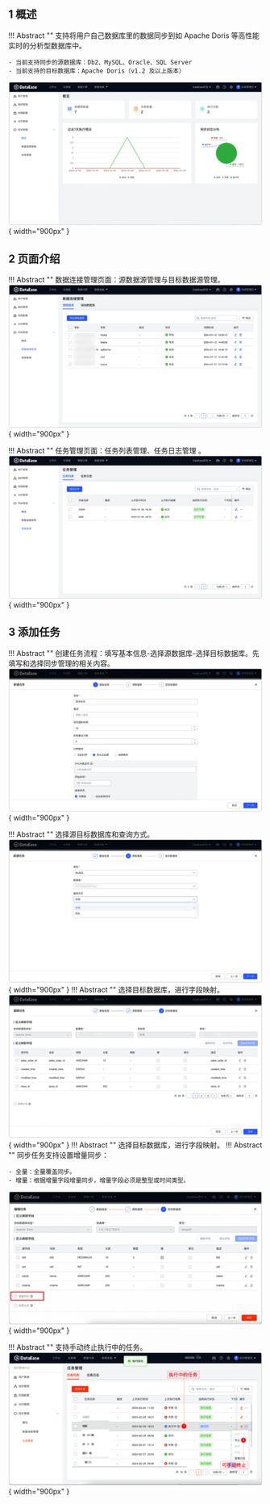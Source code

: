 ## 1 概述

!!! Abstract ""
    支持将用户自己数据库里的数据同步到如 Apache Doris 等高性能实时的分析型数据库中。

    - 当前支持同步的源数据库：Db2、MySQL、Oracle、SQL Server
    - 当前支持的目标数据库：Apache Doris（v1.2 及以上版本）
![同步管理首页](../img/xpack/同步管理首页.png){ width="900px" }

## 2 页面介绍
!!! Abstract ""
    数据连接管理页面：源数据源管理与目标数据源管理。 
![数据连接页面](../img/xpack/数据连接页面.png){ width="900px" }

!!! Abstract ""
    任务管理页面：任务列表管理、任务日志管理 。
![任务管理页面](../img/xpack/任务管理页面.png){ width="900px" }

## 3 添加任务

!!! Abstract ""
    创建任务流程：填写基本信息-选择源数据库-选择目标数据库。先填写和选择同步管理的相关内容。
![数据管理1](../img/xpack/数据管理1.png){ width="900px" }

!!! Abstract ""
    选择源目标数据库和查询方式。
![数据管理2](../img/xpack/数据管理2.png){ width="900px" }
!!! Abstract ""
    选择目标数据库，进行字段映射。
![数据管理3](../img/xpack/数据管理3.png){ width="900px" }
!!! Abstract ""
    选择目标数据库，进行字段映射。
!!! Abstract ""
    同步任务支持设置增量同步：

    - 全量：全量覆盖同步。
    - 增量：根据增量字段增量同步，增量字段必须是整型或时间类型。
![更新1](../newimg/更新v2-4-0-18增量同步.png){ width="900px" }

!!! Abstract ""
    支持手动终止执行中的任务。
![更新1](../newimg/更新v2-4-0-19终止任务.png){ width="900px" }

